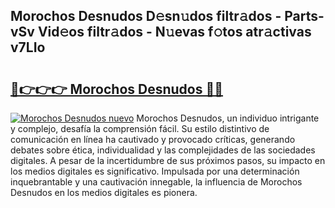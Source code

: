 ## Morochos Desnudos D𝚎sn𝚞dos filtr𝚊dos - Parts-vSv Vid𝚎os filtr𝚊dos - N𝚞evas f𝚘tos atr𝚊ctivas v7LIo

# <h2><a href="http://mb1r0x.tromn.icu/?c=Morochos+Desnudos">🔗👉👉👉 Morochos Desnudos 🔗🔗</a></h2>

[![Morochos Desnudos nuevo](https://i.imgur.com/pEAQMta.gif)](http://mb1r0x.tromn.icu/?c=Morochos+Desnudos)
Morochos Desnudos, un individuo intrigante y complejo, desafía la comprensión fácil. Su estilo distintivo de comunicación en línea ha cautivado y provocado críticas, generando debates sobre ética, individualidad y las complejidades de las sociedades digitales. A pesar de la incertidumbre de sus próximos pasos, su impacto en los medios digitales es significativo. Impulsada por una determinación inquebrantable y una cautivación innegable, la influencia de Morochos Desnudos en los medios digitales es pionera.
